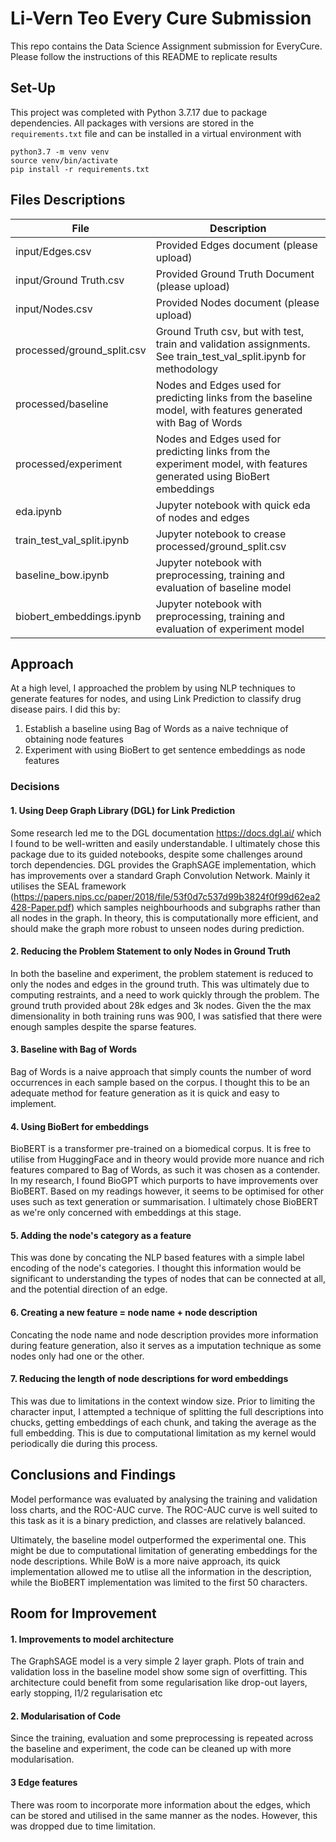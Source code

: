# Li-Vern Teo Every Cure Submission 

This repo contains the Data Science Assignment submission for EveryCure. Please follow the instructions of this README to replicate results

## Set-Up 

This project was completed with Python 3.7.17 due to package dependencies. All packages with versions are stored in the `requirements.txt` file and can be installed in a virtual environment with 

```
python3.7 -m venv venv
source venv/bin/activate
pip install -r requirements.txt
```

## Files Descriptions 

| File | Description |
|------|-------------|
| input/Edges.csv| Provided Edges document (please upload)  |
| input/Ground Truth.csv     |    Provided Ground Truth Document  (please upload)       |
| input/Nodes.csv     |     Provided Nodes document (please upload)       |
| processed/ground_split.csv     | Ground Truth csv, but with test, train and validation assignments. See train_test_val_split.ipynb for methodology             |
| processed/baseline     | Nodes and Edges used for predicting links from the baseline model, with features generated with Bag of Words             |
| processed/experiment     | Nodes and Edges used for predicting links from the experiment model, with features generated using BioBert embeddings             |
| eda.ipynb     | Jupyter notebook with quick eda of nodes and edges             |
| train_test_val_split.ipynb     | Jupyter notebook to crease processed/ground_split.csv             |
| baseline_bow.ipynb     | Jupyter notebook with preprocessing, training and evaluation of baseline model             |
| biobert_embeddings.ipynb     | Jupyter notebook with preprocessing, training and evaluation of experiment model             |


## Approach 

At a high level, I approached the problem by using NLP techniques to generate features for nodes, and using Link Prediction to classify drug disease pairs. I did this by: 

1. Establish a baseline using Bag of Words as a naive technique of obtaining node features 
2. Experiment with using BioBert to get sentence embeddings as node features

### Decisions 

#### 1. Using Deep Graph Library (DGL) for Link Prediction 

Some research led me to the DGL documentation https://docs.dgl.ai/ which I found to be well-written and easily understandable. I ultimately chose this package due to its guided notebooks, despite some challenges around torch dependencies. DGL provides the GraphSAGE implementation, which has improvements over a standard Graph Convolution Network. Mainly it utilises the SEAL framework (https://papers.nips.cc/paper/2018/file/53f0d7c537d99b3824f0f99d62ea2428-Paper.pdf) which samples neighbourhoods and subgraphs rather than all nodes in the graph. In theory, this is computationally more efficient, and should make the graph more robust to unseen nodes during prediction.

#### 2. Reducing the Problem Statement to only Nodes in Ground Truth

In both the baseline and experiment, the problem statement is reduced to only the nodes and edges in the ground truth. This was ultimately due to computing restraints, and a need to work quickly through the problem. The ground truth provided about 28k edges and 3k nodes. Given the the max dimensionality in both training runs was 900, I was satisfied that there were enough samples despite the sparse features.

#### 3. Baseline with Bag of Words 

Bag of Words is a naive approach that simply counts the number of word occurrences in each sample based on the corpus. I thought this to be an adequate method for feature generation as it is quick and easy to implement.


#### 4. Using BioBert for embeddings 

BioBERT is a transformer pre-trained on a biomedical corpus. It is free to utilise from HuggingFace and in theory would provide more nuance and rich features compared to Bag of Words, as such it was chosen as a contender. In my research, I found BioGPT which purports to have improvements over BioBERT. Based on my readings however, it seems to be optimised for other uses such as text generation or summarisation. I ultimately chose BioBERT as we're only concerned with embeddings at this stage. 


#### 5. Adding the node's category as a feature 

This was done by concating the NLP based features with a simple label encoding of the node's categories. I thought this information would be significant to understanding the types of nodes that can be connected at all, and the potential direction of an edge. 


#### 6. Creating a new feature = node name + node description 

Concating the node name and node description provides more information during feature generation, also it serves as a imputation technique as some nodes only had one or the other. 

#### 7. Reducing the length of node descriptions for word embeddings 

This was due to limitations in the context window size. Prior to limiting the character input, I attempted a technique of splitting the full descriptions into chucks, getting embeddings of each chunk, and taking the average as the full embedding. This is due to computational limitation as my kernel would periodically die during this process.


## Conclusions and Findings

Model performance was evaluated by analysing the training and validation loss charts, and the ROC-AUC curve. The ROC-AUC curve is well suited to this task as it is a binary prediction, and classes are relatively balanced. 

Ultimately, the baseline model outperformed the experimental one. This might be due to computational limitation of generating embeddings for the node descriptions. While BoW is a more naive approach, its quick implementation allowed me to utlise all the information in the description, while the BioBERT implementation was limited to the first 50 characters. 


## Room for Improvement

#### 1. Improvements to model architecture 

The GraphSAGE model is a very simple 2 layer graph. Plots of train and validation loss in the baseline model show some sign of overfitting. This architecture could benefit from some regularisation like drop-out layers, early stopping, l1/2 regularisation etc


#### 2. Modularisation of Code 

Since the training, evaluation and some preprocessing is repeated across the baseline and experiment, the code can be cleaned up with more modularisation.


#### 3 Edge features

There was room to incorporate more information about the edges, which can be stored and utilised in the same manner as the nodes. However, this was dropped due to time limitation. 
